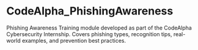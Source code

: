 # CodeAlpha_PhishingAwareness
Phishing Awareness Training module developed as part of the CodeAlpha Cybersecurity Internship. Covers phishing types, recognition tips, real-world examples, and prevention best practices.
